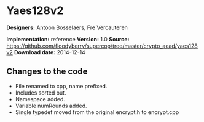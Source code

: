 # Yaes128v2

**Designers:** Antoon Bosselaers, Fre Vercauteren

**Implementation:** reference
**Version:** 1.0
**Source:** https://github.com/floodyberry/supercop/tree/master/crypto_aead/yaes128v2
**Download date:** 2014-12-14

## Changes to the code

* File renamed to cpp, name prefixed.
* Includes sorted out.
* Namespace added.
* Variable numRounds added.
* Single typedef moved from the original encrypt.h to encrypt.cpp
